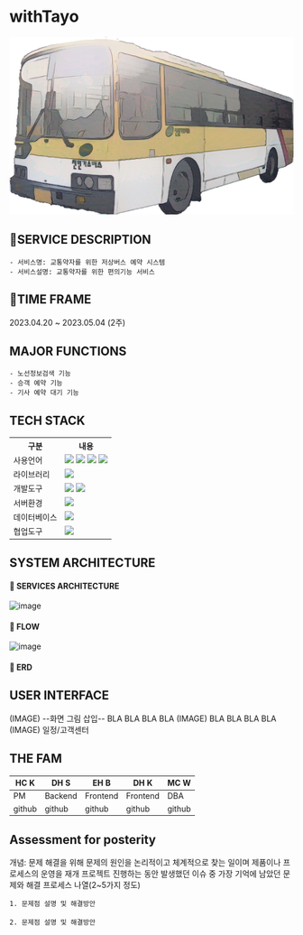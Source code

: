 # **withTayo**

![withTayo Splash](/TayoTest/src/main/webapp/IMG/Bus_real_sketch.png)

## 🚐SERVICE DESCRIPTION

    - 서비스명: 교통약자를 위한 저상버스 예약 시스템
    - 서비스설명: 교통약자를 위한 편의기능 서비스

## 🚌TIME FRAME
2023.04.20 ~ 2023.05.04 (2주)

## MAJOR FUNCTIONS
    - 노선정보검색 기능
    - 승객 예약 기능
    - 기사 예약 대기 기능

## TECH STACK

<table>
    <tr>
        <th>구분</th>
        <th>내용</th>
    </tr>
    <tr>
        <td>사용언어</td>
        <td>
            <img src="https://img.shields.io/badge/Java-007396?style=for-the-badge&logo=java&logoColor=white"/>
            <img src="https://img.shields.io/badge/HTML5-E34F26?style=for-the-badge&logo=HTML5&logoColor=white"/>
            <img src="https://img.shields.io/badge/CSS3-1572B6?style=for-the-badge&logo=CSS3&logoColor=white"/>
            <img src="https://img.shields.io/badge/JavaScript-F7DF1E?style=for-the-badge&logo=JavaScript&logoColor=white"/>
        </td>
    </tr>
    <tr>
        <td>라이브러리</td>
        <td>
            <img src="https://img.shields.io/badge/BootStrap-7952B3?style=for-the-badge&logo=BootStrap&logoColor=white"/>
        </td>
    </tr>
    <tr>
        <td>개발도구</td>
        <td>
            <img src="https://img.shields.io/badge/Eclipse-2C2255?style=for-the-badge&logo=Eclipse&logoColor=white"/>
            <img src="https://img.shields.io/badge/VSCode-007ACC?style=for-the-badge&logo=VisualStudioCode&logoColor=white"/>
        </td>
    </tr>
    <tr>
        <td>서버환경</td>
        <td>
            <img src="https://img.shields.io/badge/Apache Tomcat-D22128?style=for-the-badge&logo=Apache Tomcat&logoColor=white"/>
        </td>
    </tr>
    <tr>
        <td>데이터베이스</td>
        <td>
            <img src="https://img.shields.io/badge/Oracle 11g-F80000?style=for-the-badge&logo=Oracle&logoColor=white"/>
        </td>
    </tr>
    <tr>
        <td>협업도구</td>
        <td>
            <img src="https://img.shields.io/badge/GitHub-181717?style=for-the-badge&logo=GitHub&logoColor=white"/>
        </td>
    </tr>
</table>

## SYSTEM ARCHITECTURE
#### 📌 SERVICES ARCHITECTURE
![image](https://user-images.githubusercontent.com/129911634/237023281-d58ba01d-6e50-4d20-b11e-88653c2d0898.png)
<br>
#### 📌 FLOW
![image](https://user-images.githubusercontent.com/129911634/237023570-0c973e90-a454-4277-a772-1331417ccb2b.png)
<br>
#### 📌 ERD

## USER INTERFACE
(IMAGE) --화면 그림 삽입--
BLA BLA BLA BLA
(IMAGE)
BLA BLA BLA BLA
(IMAGE)
일정/고객센터

## THE FAM
| HC K |	DH S |	EH B |	DH K |	MC W|
|---| ---|---|---|---|
|PM |	Backend |	Frontend |	Frontend |	DBA |
|github |	github |	github |	github |	github|

## Assessment for posterity
개념: 문제 해결을 위해 문제의 원인을 논리적이고 체계적으로 찾는 일이며 제품이나 프로세스의 운영을 재개 프로젝트 진행하는 동안 발생했던 이슈 중 가장 기억에 남았던 문제와 해결 프로세스 나열(2~5가지 정도)

    1. 문제점 설명 및 해결방안

    2. 문제점 설명 및 해결방안
